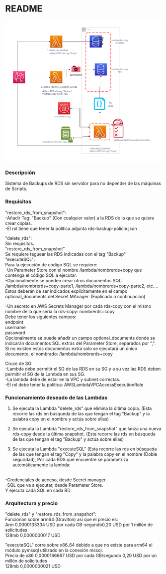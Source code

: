 # README #

![scheme](https://github.com/evaristorivi/RDS-copy-from-last-Snapshot---Lambda/blob/main/scheme.png)


### Descripción ###

Sistema de Backups de RDS sin servidor para no depender de las máquinas de Scripts.
<br />
### Requisitos ###
"restore_rds_from_snapshot":
<br />
-Añadir Tag: "Backup" (Con cualquier valor) a la RDS de la que se quiere crear copias.
<br />
-El rol tiene que tener la política adjunta rds-backup-policie.json
<br />

"delete_rds":
<br />
Sin requisitos.
<br />
"restore_rds_from_snapshot"
<br />
Se requiere taguear las RDS indicadas con el tag "Backup"
<br />
"executeSQL":
<br />
Para la ejecución de código SQL se requiere:
<br />
-Un Parameter Store con el nombre /lambda/nombrerds+copy que contenga el código SQL a ejecutar.
<br />
-Opcionalmente se pueden crear otros documentos SQL: /lambda/nombrerds+copy-parte1, /lambda/nombrerds+copy-parte2, etc.... Estos deberán de ser indicados explícitamente en el campo optional_documents del Secret MAnager. (Explicado a continuación)

-Un secreto en AWS Secrets Manager por cada rds-copy con el mismo nombre de la que sería la rds-copy: nombrerds+copy
<br />
Debe tener los siguientes campos:
<br />
endpoint
<br />
username
<br />
password
<br />
Opcionalmente se puede añadir un campo optional_documents donde se indicarán documentos SQL extras del Parameter Store, separados por ",".
<br />
Si no existen estos documentos extra solo se ejecutará un único documento, el nombrado: /lambda/nombrerds+copy


Cruce de SG:
<br />
-Lambda debe permitir el SG de las RDS en su SG y a su vez las RDS deben permitir el SG de la Lambda en sus SG.
<br />
-La lambda debe de estar en la VPC y subnet correctas.
<br />
-El rol debe tener la política: AWSLambdaVPCAccessExecutionRole
<br />

### Funcionamiento deseado de las Lambdas ###

1. Se ejecuta la Lambda "delete_rds" que elimina la última copia.
(Esta recorre las rds en búsqueda de las que tengan el tag "Backup" y la palabra copy en el nombre y actúa sobre ellas)

2. Se ejecuta la Lambda "restore_rds_from_snapshot" que lanza una nueva rds-copy desde la última snapshot.
(Esta recorre las rds en búsqueda de las que tengan el tag "Backup" y actúa sobre ellas)

3. Se ejecuta la Lambda "executeSQL"
(Esta recorre las rds en búsqueda de las que tengan el tag "Copy" y la palabra copy en el nombre (Doble seguridad),
Por cada RDS que encuentre se parametriza automáticamente la lambda:
<br />
-Credenciales de acceso, desde Secret manager.
<br />
-SQL que va a ejecutar, desde Parameter Store.
<br />
Y ejecuta cada SQL en cada BD.

### Arquitectura y precio ###

"delete_rds" y "restore_rds_from_snapshot":
<br />
Funcionan sobre arm64 (Graviton) así que el precio es:
<br />
Arm      0,0000133334 USD por cada GB-segundo0,20 USD por 1 millón de solicitudes
<br />
128mb    0,0000000017 USD
<br />

"executeSQL" corre sobre x86_64 debido a que no existe para arm64 el módulo pymssql utilizado en la conexión mssql.
<br />
Precio de x86	0,0000166667 USD por cada GB/segundo	0,20 USD por un millón de solicitudes
<br />
128mb	        0,0000000021 USD
<br />



